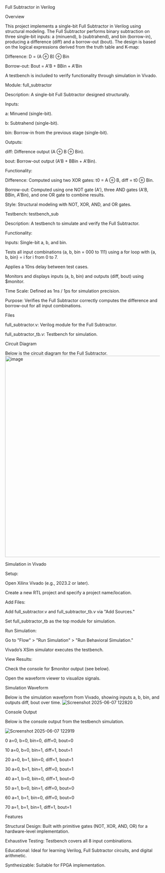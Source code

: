 Full Subtractor in Verilog

Overview

This project implements a single-bit Full Subtractor in Verilog using structural modeling. The Full Subtractor performs binary subtraction on three single-bit inputs: a (minuend), b (subtrahend), and bin (borrow-in), producing a difference (diff) and a borrow-out (bout). The design is based on the logical expressions derived from the truth table and K-map:





Difference: D = (A ⊕ B) ⊕ Bin



Borrow-out: Bout = A'B + BBin + A'Bin

A testbench is included to verify functionality through simulation in Vivado.

Module: full_subtractor





Description: A single-bit Full Subtractor designed structurally.



Inputs:





a: Minuend (single-bit).



b: Subtrahend (single-bit).



bin: Borrow-in from the previous stage (single-bit).



Outputs:





diff: Difference output (A ⊕ B ⊕ Bin).



bout: Borrow-out output (A'B + BBin + A'Bin).



Functionality:





Difference: Computed using two XOR gates: t0 = A ⊕ B, diff = t0 ⊕ Bin.



Borrow-out: Computed using one NOT gate (A'), three AND gates (A'B, BBin, A'Bin), and one OR gate to combine results.



Style: Structural modeling with NOT, XOR, AND, and OR gates.

Testbench: testbench_sub





Description: A testbench to simulate and verify the Full Subtractor.



Functionality:





Inputs: Single-bit a, b, and bin.



Tests all input combinations (a, b, bin = 000 to 111) using a for loop with {a, b, bin} = i for i from 0 to 7.



Applies a 10ns delay between test cases.



Monitors and displays inputs (a, b, bin) and outputs (diff, bout) using $monitor.



Time Scale: Defined as 1ns / 1ps for simulation precision.



Purpose: Verifies the Full Subtractor correctly computes the difference and borrow-out for all input combinations.

Files





full_subtractor.v: Verilog module for the Full Subtractor.



full_subtractor_tb.v: Testbench for simulation.

Circuit Diagram

Below is the circuit diagram for the Full Subtractor.
<img width="656" alt="image" src="https://github.com/user-attachments/assets/569e01b9-7f4c-4795-8378-4f9b6440d09f" />


Simulation in Vivado





Setup:





Open Xilinx Vivado (e.g., 2023.2 or later).



Create a new RTL project and specify a project name/location.



Add Files:





Add full_subtractor.v and full_subtractor_tb.v via "Add Sources."



Set full_subtractor_tb as the top module for simulation.



Run Simulation:





Go to "Flow" > "Run Simulation" > "Run Behavioral Simulation."



Vivado’s XSim simulator executes the testbench.



View Results:





Check the console for $monitor output (see below).



Open the waveform viewer to visualize signals.

Simulation Waveform

Below is the simulation waveform from Vivado, showing inputs a, b, bin, and outputs diff, bout over time.
![Screenshot 2025-06-07 122820](https://github.com/user-attachments/assets/0eb1a40d-8317-435b-8262-c693d122a022)


Console Output



Below is the console output from the testbench simulation.

![Screenshot 2025-06-07 122919](https://github.com/user-attachments/assets/bb1e524c-62bc-4e46-a122-93a75d03761d)






0 a=0, b=0, bin=0, diff=0, bout=0



10 a=0, b=0, bin=1, diff=1, bout=1



20 a=0, b=1, bin=0, diff=1, bout=1



30 a=0, b=1, bin=1, diff=0, bout=1



40 a=1, b=0, bin=0, diff=1, bout=0



50 a=1, b=0, bin=1, diff=0, bout=0



60 a=1, b=1, bin=0, diff=0, bout=0



70 a=1, b=1, bin=1, diff=1, bout=1

Features





Structural Design: Built with primitive gates (NOT, XOR, AND, OR) for a hardware-level implementation.



Exhaustive Testing: Testbench covers all 8 input combinations.



Educational: Ideal for learning Verilog, Full Subtractor circuits, and digital arithmetic.



Synthesizable: Suitable for FPGA implementation.
